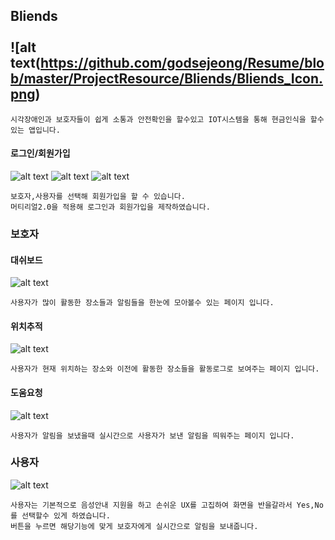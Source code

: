 ##   <t>Bliends <br><br> ![alt text(https://github.com/godsejeong/Resume/blob/master/ProjectResource/Bliends/Bliends_Icon.png) 


``` 
시각장애인과 보호자들이 쉽게 소통과 안전확인을 할수있고 IOT시스템을 통해 현금인식을 할수 있는 앱입니다.
```

#### 로그인/회원가입

![alt text](https://github.com/godsejeong/Resume/blob/master/ProjectResource/Bliends/loginPage.png)
![alt text](https://github.com/godsejeong/Resume/blob/master/ProjectResource/Bliends/loginPage2.png)
![alt text](https://github.com/godsejeong/Resume/blob/master/ProjectResource/Bliends/loginPage3.png)

``` 
보호자,사용자를 선택해 회원가입을 할 수 있습니다.
머티리얼2.0을 적용해 로그인과 회원가입을 제작하였습니다.
```

### 보호자

#### 대쉬보드
![alt text](https://github.com/godsejeong/Resume/blob/master/ProjectResource/Bliends/GuradianDashbord.png)

```  
사용자가 많이 활동한 장소들과 알림들을 한눈에 모아볼수 있는 페이지 입니다.
```

#### 위치추적
![alt text](https://github.com/godsejeong/Resume/blob/master/ProjectResource/Bliends/GuardianMapPage.png)

```
사용자가 현재 위치하는 장소와 이전에 활동한 장소들을 활동로그로 보여주는 페이지 입니다.
```

#### 도움요청
![alt text](https://github.com/godsejeong/Resume/blob/master/ProjectResource/Bliends/GuardianHelpPage.png)

```  
사용자가 알림을 보냈을때 실시간으로 사용자가 보낸 알림을 띄워주는 페이지 입니다.
```

### 사용자
![alt text](https://github.com/godsejeong/Resume/blob/master/ProjectResource/Bliends/UserMainPage.png)


``` 
사용자는 기본적으로 음성안내 지원을 하고 손쉬운 UX를 고집하여 화면을 반을갈라서 Yes,No를 선택할수 있게 하였습니다. 
버튼을 누르면 해당기능에 맞게 보호자에게 실시간으로 알림을 보내줍니다.
```
